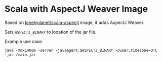 # Scala with AspectJ Weaver Image

Based on [lonelyplanet/scala-aspectj](https://hub.docker.com/r/lonelyplanet/scala-aspectj/) image, it adds AspectJ Weaver.

Sets `ASPECTJ_BINARY` to location of the jar file.

Example use case:
```
java -Xmx1400m -server -javaagent:$ASPECTJ_BINARY -Duser.timezone=UTC -jar /main.jar
```
